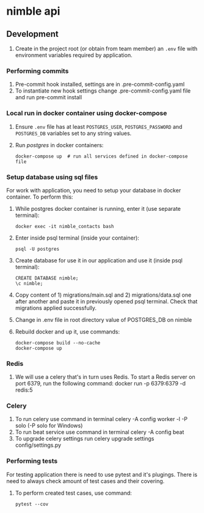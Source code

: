 # nimble api

## Development

1. Create in the project root (or obtain from team member) an `.env` file with 
    environment variables required by application.

### Performing commits

1. Pre-commit hook installed, settings are in .pre-commit-config.yaml
2. To instantiate new hook settings change .pre-commit-config.yaml file
     and run     pre-commit install

### Local run in docker container using docker-compose

1. Ensure `.env` file has at least `POSTGRES_USER`, `POSTGRES_PASSWORD` and 
    `POSTGRES_DB` variables set to any string values.
2. Run _postgres_ in docker containers:

       docker-compose up  # run all services defined in docker-compose file

### Setup database using sql files

For work with application, you need to setup your database in docker container. To perform this:

1. While postgres docker container is running, enter it (use separate terminal):

       docker exec -it nimble_contacts bash

2. Enter inside psql terminal (inside your container):

       psql -U postgres

3. Create database for use it in our application and use it (inside psql terminal):

       CREATE DATABASE nimble;
       \c nimble;

4. Copy content of 1) migrations/main.sql and 2) migrations/data.sql one after another
      and paste it in previously opened psql terminal.
      Check that migrations applied successfully.

5. Change in .env file in root directory value of POSTGRES_DB on nimble

6. Rebuild docker and up it, use commands:

       docker-compose build --no-cache
       docker-compose up

### Redis

1. We will use a celery that's in turn uses Redis. 
    To start a Redis server on port 6379, run the following command:
        docker run -p 6379:6379 -d redis:5

### Celery

1. To run celery use command in terminal
    celery -A config worker -l -P solo (-P solo for Windows)
2. To run beat service use command in terminal
    celery -A config beat
3. To upgrade celery settings run
    celery upgrade settings config/settings.py


### Performing tests

For testing application there is need to use pytest and it's plugings.
There is need to always check amount of test cases and their covering.

1. To perform created test cases, use command:

       pytest --cov